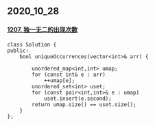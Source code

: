 ## 2020_10_28

#### [1207. 独一无二的出现次数](https://leetcode-cn.com/problems/unique-number-of-occurrences/)

```
class Solution {
public:
    bool uniqueOccurrences(vector<int>& arr) {

        unordered_map<int,int> umap;
        for (const int& e : arr) 
            ++umap[e];
        unordered_set<int> uset;
        for (const pair<int,int>& e : umap) 
            uset.insert(e.second);
        return umap.size() == uset.size();
    }
};
```

